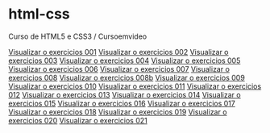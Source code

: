 # html-css

Curso de HTML5 e CSS3 / Cursoemvideo

<a href="https://fabio-arbr.github.io/html-css/tasks/ex001/">Visualizar o exercicios 001</a>
<a href="https://fabio-arbr.github.io/html-css/tasks/ex002/">Visualizar o exercicios 002</a>
<a href="https://fabio-arbr.github.io/html-css/tasks/ex003/">Visualizar o exercicios 003</a>
<a href="https://fabio-arbr.github.io/html-css/tasks/ex004/">Visualizar o exercicios 004</a>
<a href="https://fabio-arbr.github.io/html-css/tasks/ex005/">Visualizar o exercicios 005</a>
<a href="https://fabio-arbr.github.io/html-css/tasks/ex006/">Visualizar o exercicios 006</a>
<a href="https://fabio-arbr.github.io/html-css/tasks/ex007/">Visualizar o exercicios 007</a>
<a href="https://fabio-arbr.github.io/html-css/tasks/ex008/">Visualizar o exercicios 008</a>
<a href="https://fabio-arbr.github.io/html-css/tasks/ex008b/">Visualizar o exercicios 008b</a>
<a href="https://fabio-arbr.github.io/html-css/tasks/ex009/">Visualizar o exercicios 009</a>
<a href="https://fabio-arbr.github.io/html-css/tasks/ex010/">Visualizar o exercicios 010</a>
<a href="https://fabio-arbr.github.io/html-css/tasks/ex011/">Visualizar o exercicios 011</a>
<a href="https://fabio-arbr.github.io/html-css/tasks/ex012/">Visualizar o exercicios 012</a>
<a href="https://fabio-arbr.github.io/html-css/tasks/ex013/">Visualizar o exercicios 013</a>
<a href="https://fabio-arbr.github.io/html-css/tasks/ex014/">Visualizar o exercicios 014</a>
<a href="https://fabio-arbr.github.io/html-css/tasks/ex015/">Visualizar o exercicios 015</a>
<a href="https://fabio-arbr.github.io/html-css/tasks/ex016/">Visualizar o exercicios 016</a>
<a href="https://fabio-arbr.github.io/html-css/tasks/ex017/">Visualizar o exercicios 017</a>
<a href="https://fabio-arbr.github.io/html-css/tasks/ex018/">Visualizar o exercicios 018</a>
<a href="https://fabio-arbr.github.io/html-css/tasks/ex019/">Visualizar o exercicios 019</a>
<a href="https://fabio-arbr.github.io/html-css/tasks/ex020/">Visualizar o exercicios 020</a>
<a href="https://fabio-arbr.github.io/html-css/tasks/ex021/">Visualizar o exercicios 021</a>



